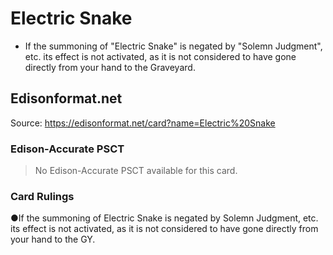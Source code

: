 # Electric Snake

*   If the summoning of "Electric Snake" is negated by "Solemn Judgment", etc. its effect is not activated, as it is not considered to have gone directly from your hand to the Graveyard.

## Edisonformat.net

Source: https://edisonformat.net/card?name=Electric%20Snake

### Edison-Accurate PSCT

> No Edison-Accurate PSCT available for this card.

### Card Rulings

●If the summoning of Electric Snake is negated by Solemn Judgment, etc. its effect is not activated, as it is not considered to have gone directly from your hand to the GY.
            